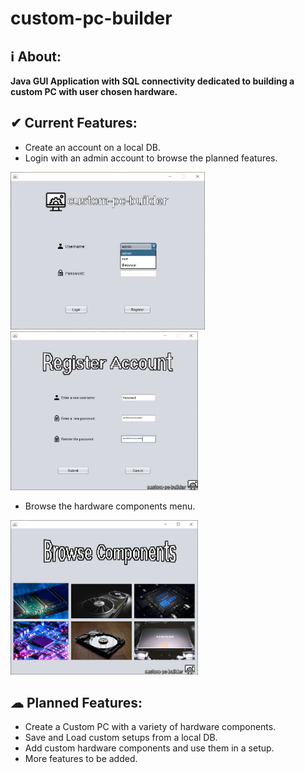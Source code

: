 # custom-pc-builder
<!--<strong>Version: 1.0</strong>-->
<!-- <img src="images/icons/logoFullSize.png" width="100%"> -->
## ℹ About:
**Java GUI Application with SQL connectivity dedicated to building a custom PC with user chosen hardware.**

## ✔ Current Features:
- Create an account on a local DB.
- Login with an admin account to browse the planned features.

<div><img src="images/demo/loginScreen.JPG" width="311">
<img src="images/demo/registrationScreen.JPG" width="300"></div>

- Browse the hardware components menu.
<div><img src="images/demo/browseComponents.JPG" width="300"></div>

## ☁ Planned Features:
- Create a Custom PC with a variety of hardware components.<br>
- Save and Load custom setups from a local DB.<br>
- Add custom hardware components and use them in a setup.<br>
- More features to be added.
